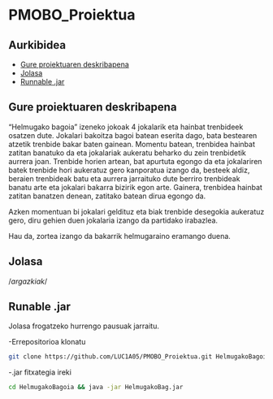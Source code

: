 # PMOBO_Proiektua

## Aurkibidea
<!-- vim-markdown-toc GFM -->
* [Gure proiektuaren deskribapena](gure-proiektuaren-deskribapena)
* [Jolasa](jolasa)
* [Runnable .jar](runnable-.jar)
<!-- vim-markdown-toc GFM -->

## Gure proiektuaren deskribapena

“Helmugako bagoia” izeneko jokoak 4 jokalarik eta hainbat trenbideek osatzen dute. Jokalari bakoitza bagoi batean eserita dago, bata bestearen atzetik trenbide bakar baten gainean. Momentu batean, trenbidea hainbat zatitan banatuko da eta jokalariak aukeratu beharko du zein trenbidetik aurrera joan. Trenbide horien artean, bat apurtuta egongo da eta jokalariren batek trenbide hori aukeratuz gero kanporatua izango da, besteek aldiz, beraien trenbideak batu eta aurrera jarraituko dute berriro trenbideak banatu arte eta jokalari bakarra bizirik egon arte. Gainera, trenbidea hainbat zatitan banatzen denean, zatitako batean dirua egongo da. 

Azken momentuan bi jokalari geldituz eta biak trenbide desegokia aukeratuz gero, diru gehien duen jokalaria izango da partidako irabazlea. 

Hau da, zortea izango da bakarrik helmugaraino eramango duena. 

## Jolasa

/*argazkiak*/

## Runable .jar

Jolasa frogatzeko hurrengo pausuak jarraitu.

-Errepositorioa klonatu
```bash
git clone https://github.com/LUC1A05/PMOBO_Proiektua.git HelmugakoBagoia
```
-.jar fitxategia ireki
```bash
cd HelmugakoBagoia && java -jar HelmugakoBag.jar
```
